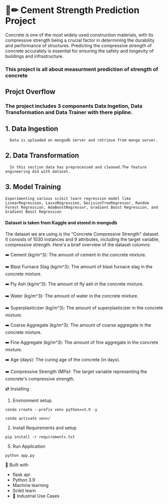 # 📄✏ Cement Strength Prediction Project

Concrete is one of the most widely used construction materials, with its compressive strength being a crucial factor in determining the durability and performance of structures. Predicting the compressive strength of concrete accurately is essential for ensuring the safety and longevity of buildings and infrastructure.

### This project is all about measurment prediction of strength of concrete

## Projct Overflow

### The project includes 3 components Data Ingetion, Data Transformation and Data Trainer with there pipline.

## 1. Data Ingestion
      
      Data is uploaded on mongodb server and retrieve from mongo server.

## 2. Data Transformation

      In this section data has preprocessed and cleaned.The feature engineering did with dataset.

## 3. Model Training

    Experimenting various scikit learn regression model like LinearRegression, LassoRegression, DecisionTreeRegressor, Random Forest Regression, AdaBoostRegressor, Gradient Boost Regression, and Gradient Boost Regression


#### Dataset is taken from Kaggle and stored in mongodb

The dataset we are using is the "Concrete Compressive Strength" dataset. It consists of 1030 instances and 9 attributes, including the target variable, compressive strength. Here's a brief overview of the dataset columns:

➡️ Cement (kg/m^3): The amount of cement in the concrete mixture.

➡️ Blast Furnace Slag (kg/m^3): The amount of blast furnace slag in the concrete mixture.

➡️ Fly Ash (kg/m^3): The amount of fly ash in the concrete mixture.

➡️ Water (kg/m^3): The amount of water in the concrete mixture.

➡️ Superplasticizer (kg/m^3): The amount of superplasticizer in the concrete mixture.

➡️ Coarse Aggregate (kg/m^3): The amount of coarse aggregate in the concrete mixture.

➡️ Fine Aggregate (kg/m^3): The amount of fine aggregate in the concrete mixture.

➡️ Age (days): The curing age of the concrete (in days).

➡️ Compressive Strength (MPa): The target variable representing the concrete's compressive strength.


💿 Installing
1. Environment setup.
```
conda create --prefix venv python==3.9 -y
```
```
conda activate venv/
````
2. Install Requirements and setup
```
pip install -r requirements.txt
```
5. Run Application
```
python app.py
```

🔧 Built with
- flask api
- Python 3.9
- Machine learning
- Scikit learn
- 🏦 Industrial Use Cases

